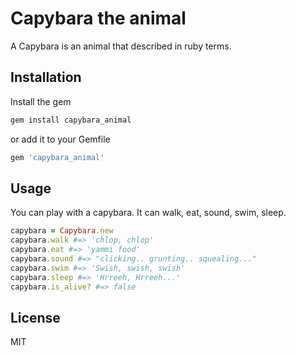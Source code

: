 # Capybara the animal

A Capybara is an animal that described in ruby terms.

## Installation
Install the gem
```sh
gem install capybara_animal
```
or add it to your Gemfile
```ruby
gem 'capybara_animal'
```
## Usage
You can play with a capybara. It can walk, eat, sound, swim, sleep.
```ruby
capybara = Capybara.new
capybara.walk #=> 'chlop, chlop'
capybara.eat #=> 'yammi food'
capybara.sound #=> "clicking.. grunting.. squealing..."
capybara.swim #=> 'Swish, swish, swish'
capybara.sleep #=> 'Hrreeh, Hrreeh...'
capybara.is_alive? #=> false
```

## License

MIT
